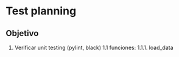 # Test planning

## Objetivo
1. Verificar unit testing (pylint, black)
    1.1 funciones:
        1.1.1. load_data
    